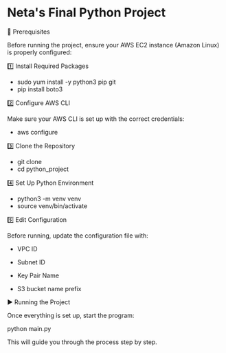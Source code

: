 # Neta's Final Python Project

📌 Prerequisites

Before running the project, ensure your AWS EC2 instance (Amazon Linux) is properly configured:

1️⃣ Install Required Packages

 - sudo yum install -y python3 pip git
 - pip install boto3

2️⃣ Configure AWS CLI

Make sure your AWS CLI is set up with the correct credentials:

 - aws configure

3️⃣ Clone the Repository

 - git clone
 - cd python_project

4️⃣ Set Up Python Environment

 - python3 -m venv venv
 - source venv/bin/activate

5️⃣ Edit Configuration

Before running, update the configuration file with:

 - VPC ID

 - Subnet ID

 - Key Pair Name

 - S3 bucket name prefix

▶️ Running the Project

Once everything is set up, start the program:

python main.py

This will guide you through the process step by step.

